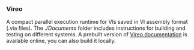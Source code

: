 ### Vireo

A compact parallel execution runtime for VIs saved in VI assembly format (.via files). The *./Documents* folder includes instructions for building and testing on different systems. A prebuilt version of [Vireo documentation](http://paulaustin.github.io/VireoSDK/) is available online, you can also build it locally.
